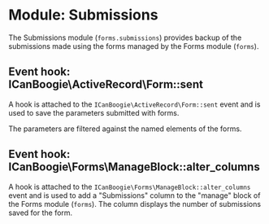 Module: Submissions
===================

The Submissions module (`forms.submissions`) provides backup of the submissions made using the
forms managed by the Forms module (`forms`).


Event hook: ICanBoogie\ActiveRecord\Form::sent
----------------------------------------------

A hook is attached to the `ICanBoogie\ActiveRecord\Form::sent` event and is used to save the
parameters submitted with forms.

The parameters are filtered against the named elements of the forms.


Event hook: ICanBoogie\Forms\ManageBlock::alter_columns
-------------------------------------------------------

A hook is attached to the `ICanBoogie\Forms\ManageBlock::alter_columns` event and is used to add
a "Submissions" column to the "manage" block of the Forms module (`forms`). The column displays the
number of submissions saved for the form.